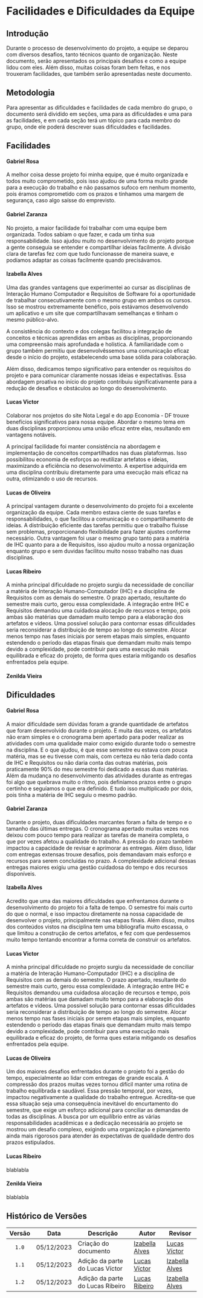# Facilidades e Dificuldades da Equipe

## Introdução

Durante o processo de desenvolvimento do projeto, a equipe se deparou com diversos desafios, tanto técnicos quanto de organização. Neste documento, serão apresentados os principais desafios e como a equipe lidou com eles. Além disso, muitas coisas foram bem feitas, e nos trouxeram facilidades, que também serão apresentadas neste documento.

## Metodologia

Para apresentar as dificuldades e facilidades de cada membro do grupo, o documento será dividido em seções, uma para as dificuldades e uma para as facilidades, e em cada seção terá um tópico para cada membro do grupo, onde ele poderá descrever suas dificuldades e facilidades.

## Facilidades

#### Gabriel Rosa
A melhor coisa desse projeto foi minha equipe, que é muito organizada e todos muito comprometido, pois isso ajudou de uma forma muito grande para a execução do trabalho e não passamos sufoco em nenhum momento, pois éramos comprometido com os prazos e tinhamos uma margem de segurança, caso algo saísse do emprevisto.

#### Gabriel Zaranza
No projeto, a maior facilidade foi trabalhar com uma equipe bem organizada. Todos sabiam o que fazer, e cada um tinha sua responsabilidade. Isso ajudou muito no desenvolvimento do projeto porque a gente conseguia se entender e compartilhar ideias facilmente. A divisão clara de tarefas fez com que tudo funcionasse de maneira suave, e podíamos adaptar as coisas facilmente quando precisávamos.

#### Izabella Alves

Uma das grandes vantagens que experimentei ao cursar as disciplinas de Interação Humano Computador e Requisitos de Software foi a oportunidade de trabalhar consecutivamente com o mesmo grupo em ambos os cursos. Isso se mostrou extremamente benéfico, pois estávamos desenvolvendo um aplicativo e um site que compartilhavam semelhanças e tinham o mesmo público-alvo.

A consistência do contexto e dos colegas facilitou a integração de conceitos e técnicas aprendidas em ambas as disciplinas, proporcionando uma compreensão mais aprofundada e holística. A familiaridade com o grupo também permitiu que desenvolvêssemos uma comunicação eficaz desde o início do projeto, estabelecendo uma base sólida para colaboração.

Além disso, dedicamos tempo significativo para entender os requisitos do projeto e para comunicar claramente nossas ideias e expectativas. Essa abordagem proativa no início do projeto contribuiu significativamente para a redução de desafios e obstáculos ao longo do desenvolvimento.

#### Lucas Victor

Colaborar nos projetos do site Nota Legal e do app Economia - DF trouxe benefícios significativos para nossa equipe. Abordar o mesmo tema em duas disciplinas proporcionou uma união eficaz entre elas, resultando em vantagens notáveis.

A principal facilidade foi manter consistência na abordagem e implementação de conceitos compartilhados nas duas plataformas. Isso possibilitou economia de esforços ao reutilizar artefatos e ideias, maximizando a eficiência no desenvolvimento. A expertise adquirida em uma disciplina contribuiu diretamente para uma execução mais eficaz na outra, otimizando o uso de recursos.

#### Lucas de Oliveira
 A principal vantagem durante o desenvolvimento do projeto foi a excelente organização da equipe. Cada membro estava ciente de suas tarefas e responsabilidades, o que facilitou a comunicação e o compartilhamento de ideias. A distribuição eficiente das tarefas permitiu que o trabalho fluísse sem problemas, proporcionando flexibilidade para fazer ajustes conforme necessário. 
 Outra vantagem foi usar o mesmo grupo tanto para a matéria de IHC quanto para a de Requisitos, isso ajudou muito a nossa organização enquanto grupo e sem duvidas facilitou muito nosso trabalho nas duas disciplinas. 

#### Lucas Ribeiro
A minha principal dificuldade no projeto surgiu da necessidade de conciliar a matéria de Interação Humano-Computador (IHC) e a disciplina de Requisitos com as demais do semestre. O prazo apertado, resultante do semestre mais curto, gerou essa complexidade. A integração entre IHC e Requisitos demandou uma cuidadosa alocação de recursos e tempo, pois ambas são matérias que damadam muito tempo para a elaboração dos artefatos e vídeos. Uma possível solução para contornar essas dificuldades seria reconsiderar a distribuição de tempo ao longo do semestre. Alocar menos tempo nas fases iniciais por serem etapas mais simples, enquanto estendendo o período das etapas finais que demandam muito mais tempo devido a complexidade, pode contribuir para uma execução mais equilibrada e eficaz do projeto, de forma ques estaria mitigando os desafios enfrentados pela equipe.


#### Zenilda Vieira


## Dificuldades

#### Gabriel Rosa
A maior dificuldade sem dúvidas foram a grande quantidade de artefatos que foram desenvolvido durante o projeto. E muita das vezes, os artefatos não eram simples e o cronograma bem apertado para poder realizar as atividades com uma qualidade maior como exigido durante todo o semestre na disciplina. E o que ajudou, é que esse semestre eu estava com pouca matéria, mas se eu tivesse com mais, com certeza eu não teria dado conta de IHC e Requisitos ou não daria conta das outras matérias, pois praticamente 90% do meu semestre foi dedicado a essas duas matérias. Além da mudança no desenvolvimento das atividades durante as entregas foi algo que quebrava muito o ritmo, pois definíamos prazos entre o grupo certinho e seguíamos o que era definido. E tudo isso multiplicado por dois, pois tinha a matéria de IHC seguiu o mesmo padrão.

#### Gabriel Zaranza
Durante o projeto, duas dificuldades marcantes foram a falta de tempo e o tamanho das últimas entregas. O cronograma apertado muitas vezes nos deixou com pouco tempo para realizar as tarefas de maneira completa, o que por vezes afetou a qualidade do trabalho. A pressão do prazo também impactou a capacidade de revisar e aprimorar as entregas. Além disso, lidar com entregas extensas trouxe desafios, pois demandavam mais esforço e recursos para serem concluídas no prazo. A complexidade adicional dessas entregas maiores exigiu uma gestão cuidadosa do tempo e dos recursos disponíveis. 

#### Izabella Alves
Acredito que uma das maiores dificuldades que enfrentamos durante o desenvolvimento do projeto foi a falta de tempo. O semestre foi mais curto do que o normal, e isso impactou diretamente na nossa capacidade de desenvolver o projeto, principalmente nas etapas finais. Além disso, muitos dos conteúdos vistos na disciplina tem uma bibliografia muito escassa, o que limitou a construção de certos artefatos, e fez com que perdessemos muito tempo tentando encontrar a forma correta de construir os artefatos.

#### Lucas Victor
A minha principal dificuldade no projeto surgiu da necessidade de conciliar a matéria de Interação Humano-Computador (IHC) e a disciplina de Requisitos com as demais do semestre. O prazo apertado, resultante do semestre mais curto, gerou essa complexidade. A integração entre IHC e Requisitos demandou uma cuidadosa alocação de recursos e tempo, pois ambas são matérias que damadam muito tempo para a elaboração dos artefatos e vídeos. Uma possível solução para contornar essas dificuldades seria reconsiderar a distribuição de tempo ao longo do semestre. Alocar menos tempo nas fases iniciais por serem etapas mais simples, enquanto estendendo o período das etapas finais que demandam muito mais tempo devido a complexidade, pode contribuir para uma execução mais equilibrada e eficaz do projeto, de forma ques estaria mitigando os desafios enfrentados pela equipe.

#### Lucas de Oliveira

 Um dos maiores desafios enfrentados durante o projeto foi a gestão do tempo, especialmente ao lidar com entregas de grande escala. A compressão dos prazos muitas vezes tornou difícil manter uma rotina de trabalho equilibrada e saudável. Essa pressão temporal, por vezes, impactou negativamente a qualidade do trabalho entregue. Acredita-se que essa situação seja uma consequência inevitável do encurtamento do semestre, que exige um esforço adicional para conciliar as demandas de todas as disciplinas. A busca por um equilíbrio entre as várias responsabilidades acadêmicas e a dedicação necessária ao projeto se mostrou um desafio complexo, exigindo uma organização e planejamento ainda mais rigorosos para atender às expectativas de qualidade dentro dos prazos estipulados.

#### Lucas Ribeiro
blablabla

#### Zenilda Vieira
blablabla

## Histórico de Versões

| Versão | Data | Descrição | Autor | Revisor |
| :----: | ---- | --------- | ----- | ------- |
| `1.0`  |05/12/2023| Criação do documento | [Izabella Alves](https://github.com/izabellaalves) |[Lucas Víctor](https://github.com/Lucas13032003) |
| `1.1`  |05/12/2023| Adição da parte do Lucas Víctor |[Lucas Víctor](https://github.com/Lucas13032003) | [Izabella Alves](https://github.com/izabellaalves) |
| `1.2`  |05/12/2023| Adição da parte do Lucas Ribeiro |[Lucas Ribeiro](https://github.com/Lucassousz) | [Izabella Alves](https://github.com/izabellaalves) |

